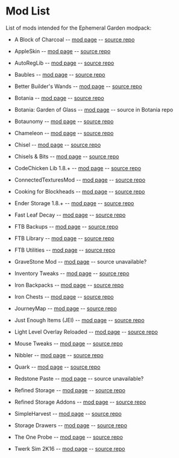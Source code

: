
Mod List
========

List of mods intended for the Ephemeral Garden modpack:

* A Block of Charcoal
  -- [mod page](https://www.curseforge.com/minecraft/mc-mods/a-block-of-charcoal)
  -- [source repo](https://github.com/Turkey2349/A-Block-Of-Charcoal)

* AppleSkin
  -- [mod page](https://www.curseforge.com/minecraft/mc-mods/appleskin)
  -- [source repo](https://github.com/squeek502/AppleSkin)

* AutoRegLib
  -- [mod page](https://www.curseforge.com/minecraft/mc-mods/autoreglib)
  -- [source repo](https://github.com/Vazkii/AutoRegLib)

* Baubles
  -- [mod page](https://www.curseforge.com/minecraft/mc-mods/baubles)
  -- [source repo](https://github.com/Azanor/Baubles)

* Better Builder's Wands
  -- [mod page](https://www.curseforge.com/minecraft/mc-mods/better-builders-wands)
  -- [source repo](https://github.com/portablejim/BetterBuildersWands)

* Botania
  -- [mod page](https://www.curseforge.com/minecraft/mc-mods/botania)
  -- [source repo](https://github.com/Vazkii/Botania)

* Botania: Garden of Glass
  -- [mod page](https://www.curseforge.com/minecraft/mc-mods/botania-garden-of-glass)
  -- source in Botania repo

* Botaunomy
  -- [mod page](https://www.curseforge.com/minecraft/mc-mods/botaunomy)
  -- [source repo](https://github.com/oneandonlyflexo/botaunomy)

* Chameleon
  -- [mod page](https://www.curseforge.com/minecraft/mc-mods/chameleon)
  -- [source repo](https://github.com/jaquadro/Chameleon)

* Chisel
  -- [mod page](https://www.curseforge.com/minecraft/mc-mods/chisel)
  -- [source repo](https://github.com/Chisel-Team/Chisel)

* Chisels & Bits
  -- [mod page](https://www.curseforge.com/minecraft/mc-mods/chisels-bits)
  -- [source repo](https://github.com/AlgorithmX2/Chisels-and-Bits)

* CodeChicken Lib 1.8.+
  -- [mod page](https://www.curseforge.com/minecraft/mc-mods/codechicken-lib-1-8)
  -- [source repo](https://github.com/TheCBProject/CodeChickenLib)

* ConnectedTexturesMod
  -- [mod page](https://www.curseforge.com/minecraft/mc-mods/ctm)
  -- [source repo](https://github.com/Chisel-Team/ConnectedTexturesMod)

* Cooking for Blockheads
  -- [mod page](https://www.curseforge.com/minecraft/mc-mods/cooking-for-blockheads)
  -- [source repo](https://github.com/blay09/CookingForBlockheads)

* Ender Storage 1.8.+
  -- [mod page](https://www.curseforge.com/minecraft/mc-mods/ender-storage-1-8)
  -- [source repo](https://github.com/TheCBProject/EnderStorage)

* Fast Leaf Decay
  -- [mod page](https://www.curseforge.com/minecraft/mc-mods/fast-leaf-decay)
  -- [source repo](https://github.com/Olafski/FastLeafDecay-1.8)

* FTB Backups
  -- [mod page](https://www.curseforge.com/minecraft/mc-mods/ftb-backups)
  -- [source repo](https://github.com/FTBTeam/FTB-Backups)

* FTB Library
  -- [mod page](https://www.curseforge.com/minecraft/mc-mods/ftblib)
  -- [source repo](https://github.com/FTBTeam/FTB-Library)

* FTB Utilities
  -- [mod page](https://www.curseforge.com/minecraft/mc-mods/ftb-utilities)
  -- [source repo](https://github.com/FTBTeam/FTB-Utilities)

* GraveStone Mod
  -- [mod page](https://www.curseforge.com/minecraft/mc-mods/gravestone-mod)
  -- source unavailable?

* Inventory Tweaks
  -- [mod page](https://www.curseforge.com/minecraft/mc-mods/inventory-tweaks)
  -- [source repo](https://github.com/Inventory-Tweaks/inventory-tweaks)

* Iron Backpacks
  -- [mod page](https://www.curseforge.com/minecraft/mc-mods/iron-backpacks)
  -- [source repo](https://github.com/gr8pefish/IronBackpacks)

* Iron Chests
  -- [mod page](https://www.curseforge.com/minecraft/mc-mods/iron-chests)
  -- [source repo](https://github.com/progwml6/ironchest)

* JourneyMap
  -- [mod page](https://www.curseforge.com/minecraft/mc-mods/journeymap)
  -- [source repo](https://github.com/TeamJM/journeymap)

* Just Enough Items (JEI)
  -- [mod page](https://www.curseforge.com/minecraft/mc-mods/jei)
  -- [source repo](https://github.com/mezz/JustEnoughItems)

* Light Level Overlay Reloaded
  -- [mod page](https://www.curseforge.com/minecraft/mc-mods/light-level-overlay-reloaded)
  -- [source repo](https://github.com/oldjunyi/LightLevelOverlayReloaded)

* Mouse Tweaks
  -- [mod page](https://www.curseforge.com/minecraft/mc-mods/mouse-tweaks)
  -- [source repo](https://github.com/YaLTeR/MouseTweaks)

* Nibbler
  -- [mod page](https://www.curseforge.com/minecraft/mc-mods/nibbler)
  -- [source repo](https://github.com/oneandonlyflexo/nibbler)

* Quark
  -- [mod page](https://www.curseforge.com/minecraft/mc-mods/quark)
  -- [source repo](https://github.com/Vazkii/Quark)

* Redstone Paste
  -- [mod page](https://www.curseforge.com/minecraft/mc-mods/redstone-paste)
  -- source unavailable?

* Refined Storage
  -- [mod page](https://www.curseforge.com/minecraft/mc-mods/refined-storage)
  -- [source repo](https://github.com/raoulvdberge/refinedstorage)

* Refined Storage Addons
  -- [mod page](https://www.curseforge.com/minecraft/mc-mods/refined-storage-addons)
  -- [source repo](https://github.com/raoulvdberge/refinedstorageaddons)

* SimpleHarvest
  -- [mod page](https://www.curseforge.com/minecraft/mc-mods/simpleharvest)
  -- [source repo](https://github.com/TehNut/Harvest)

* Storage Drawers
  -- [mod page](https://www.curseforge.com/minecraft/mc-mods/storage-drawers)
  -- [source repo](https://github.com/jaquadro/StorageDrawers)

* The One Probe
  -- [mod page](https://www.curseforge.com/minecraft/mc-mods/the-one-probe)
  -- [source repo](https://github.com/McJtyMods/TheOneProbe)

* Twerk Sim 2K16
  -- [mod page](https://www.curseforge.com/minecraft/mc-mods/twerk-sim-2k16)
  -- [source repo](https://github.com/Funwayguy/TS2K16)
